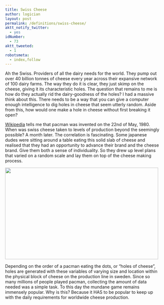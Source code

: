 ```yaml
---
title: Swiss Cheese
author: logician
layout: post
permalink: /definitions/swiss-cheese/
aktt_notify_twitter:
  - yes
idNumber:
  - 73
aktt_tweeted:
  - 1
robotsmeta:
  - index,follow
---
```

Ah the Swiss.<!--more--> Providers of all the dairy needs for the world. They pump out over 40 billion tonnes of cheese every year across their expansive network of 100 dairy farms. The way they do it is clear, they just skimp on the cheese, giving it its characteristic holes. The question that remains to me is how do they actually rid the dairy-goodness of the holes? I had a massive think about this. There needs to be a way that you can give a computer enough intelligence to dig holes in cheese that seem utterly random. Aside from this, how would one make a hole in cheese without first breaking it open?

<a href="http://en.wikipedia.org/wiki/Pac-Man" target="_blank">Wikipedia</a> tells me that pacman was invented on the 22nd of May, 1980. When was swiss cheese taken to levels of production beyond the seemingly possible? A month later. The correlation is fascinating. Some japanese dudes were sitting around a table eating this solid slab of cheese and realised that they had an opportunity to advance their brand and the cheese brand. Give them both a sense of individuality. So they drew up level plans that varied on a random scale and lay them on top of the cheese making process.

<img class="aligncenter size-full wp-image-759" title="pacamancheese" src="http://www.logicandlife.com/wp-content/uploads/2010/02/pacamancheese.jpg" alt="" width="500" height="300" /> 

Depending on the order of a pacman eating the dots, or &#8220;holes of cheese&#8221;, holes are generated with these variables of varying size and location within the physical block of cheese on the production line in sweden. Since so many millions of people played pacman, collecting the amount of data needed was a simple task. To this day the mundane game remains immensely popular. Why is this? Because it HAS to be popular to keep up with the daily requirements for worldwide cheese production.